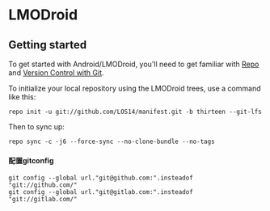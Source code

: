 LMODroid
===========

Getting started
---------------

To get started with Android/LMODroid, you'll need to get
familiar with [Repo](https://source.android.com/source/using-repo.html) and [Version Control with Git](https://source.android.com/source/version-control.html).

To initialize your local repository using the LMODroid trees, use a command like this:
```
repo init -u git://github.com/LOS14/manifest.git -b thirteen --git-lfs
```
Then to sync up:
```
repo sync -c -j6 --force-sync --no-clone-bundle --no-tags
```
#### 配置gitconfig
```
git config --global url."git@github.com:".insteadof "git://github.com/"
git config --global url."git@gitlab.com:".insteadof "git://gitlab.com/"
```
